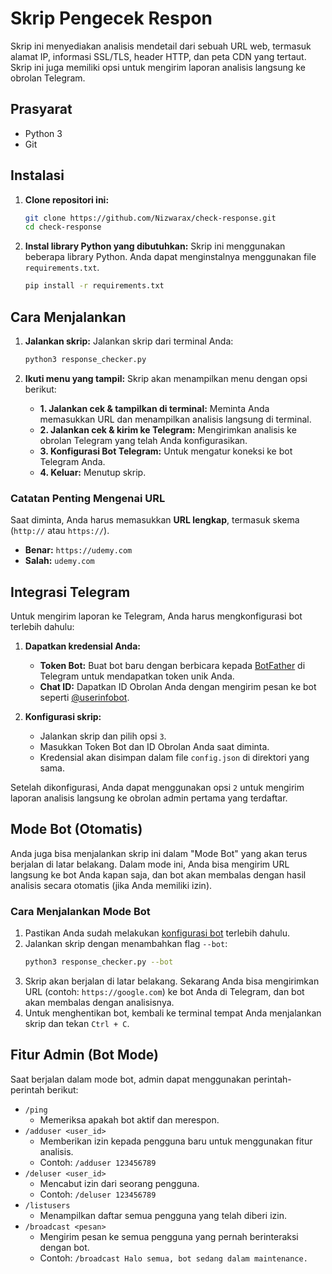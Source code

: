 # Skrip Pengecek Respon

Skrip ini menyediakan analisis mendetail dari sebuah URL web, termasuk alamat IP, informasi SSL/TLS, header HTTP, dan peta CDN yang tertaut. Skrip ini juga memiliki opsi untuk mengirim laporan analisis langsung ke obrolan Telegram.

## Prasyarat

- Python 3
- Git

## Instalasi

1.  **Clone repositori ini:**
    ```bash
    git clone https://github.com/Nizwarax/check-response.git
    cd check-response
    ```
    
2.  **Instal library Python yang dibutuhkan:**
    Skrip ini menggunakan beberapa library Python. Anda dapat menginstalnya menggunakan file `requirements.txt`.
    ```bash
    pip install -r requirements.txt
    ```

## Cara Menjalankan

1.  **Jalankan skrip:**
    Jalankan skrip dari terminal Anda:
    ```bash
    python3 response_checker.py
    ```

2.  **Ikuti menu yang tampil:**
    Skrip akan menampilkan menu dengan opsi berikut:
    - **1. Jalankan cek & tampilkan di terminal:** Meminta Anda memasukkan URL dan menampilkan analisis langsung di terminal.
    - **2. Jalankan cek & kirim ke Telegram:** Mengirimkan analisis ke obrolan Telegram yang telah Anda konfigurasikan.
    - **3. Konfigurasi Bot Telegram:** Untuk mengatur koneksi ke bot Telegram Anda.
    - **4. Keluar:** Menutup skrip.

### Catatan Penting Mengenai URL

Saat diminta, Anda harus memasukkan **URL lengkap**, termasuk skema (`http://` atau `https://`).

-   **Benar:** `https://udemy.com`
-   **Salah:** `udemy.com`

## Integrasi Telegram

Untuk mengirim laporan ke Telegram, Anda harus mengkonfigurasi bot terlebih dahulu:

1.  **Dapatkan kredensial Anda:**
    -   **Token Bot:** Buat bot baru dengan berbicara kepada [BotFather](https://t.me/botfather) di Telegram untuk mendapatkan token unik Anda.
    -   **Chat ID:** Dapatkan ID Obrolan Anda dengan mengirim pesan ke bot seperti [@userinfobot](https://t.me/userinfobot).

2.  **Konfigurasi skrip:**
    -   Jalankan skrip dan pilih opsi `3`.
    -   Masukkan Token Bot dan ID Obrolan Anda saat diminta.
    -   Kredensial akan disimpan dalam file `config.json` di direktori yang sama.

Setelah dikonfigurasi, Anda dapat menggunakan opsi `2` untuk mengirim laporan analisis langsung ke obrolan admin pertama yang terdaftar.

## Mode Bot (Otomatis)

Anda juga bisa menjalankan skrip ini dalam "Mode Bot" yang akan terus berjalan di latar belakang. Dalam mode ini, Anda bisa mengirim URL langsung ke bot Anda kapan saja, dan bot akan membalas dengan hasil analisis secara otomatis (jika Anda memiliki izin).

### Cara Menjalankan Mode Bot

1.  Pastikan Anda sudah melakukan [konfigurasi bot](#integrasi-telegram) terlebih dahulu.
2.  Jalankan skrip dengan menambahkan flag `--bot`:
    ```bash
    python3 response_checker.py --bot
    ```
3.  Skrip akan berjalan di latar belakang. Sekarang Anda bisa mengirimkan URL (contoh: `https://google.com`) ke bot Anda di Telegram, dan bot akan membalas dengan analisisnya.
4.  Untuk menghentikan bot, kembali ke terminal tempat Anda menjalankan skrip dan tekan `Ctrl + C`.

## Fitur Admin (Bot Mode)

Saat berjalan dalam mode bot, admin dapat menggunakan perintah-perintah berikut:

-   `/ping`
    -   Memeriksa apakah bot aktif dan merespon.
-   `/adduser <user_id>`
    -   Memberikan izin kepada pengguna baru untuk menggunakan fitur analisis.
    -   Contoh: `/adduser 123456789`
-   `/deluser <user_id>`
    -   Mencabut izin dari seorang pengguna.
    -   Contoh: `/deluser 123456789`
-   `/listusers`
    -   Menampilkan daftar semua pengguna yang telah diberi izin.
-   `/broadcast <pesan>`
    -   Mengirim pesan ke semua pengguna yang pernah berinteraksi dengan bot.
    -   Contoh: `/broadcast Halo semua, bot sedang dalam maintenance.`
